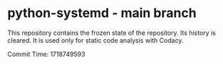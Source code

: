 # python-systemd - main branch

This repository contains the frozen state of the repository.
Its history is cleared. It is used only for static code
analysis with Codacy.

Commit Time: 1718749593